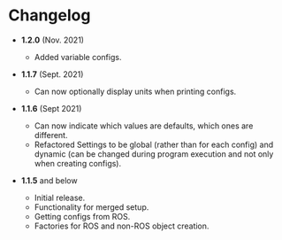 # Changelog
* **1.2.0** (Nov. 2021)
  * Added variable configs.

* **1.1.7** (Sept. 2021)
  * Can now optionally display units when printing configs.

* **1.1.6** (Sept 2021)
  * Can now indicate which values are defaults, which ones are different.
  * Refactored Settings to be global (rather than for each config) and dynamic (can be changed during program execution and not only when creating configs).

* **1.1.5** and below
  * Initial release.
  * Functionality for merged setup.
  * Getting configs from ROS.
  * Factories for ROS and non-ROS object creation.
